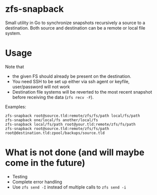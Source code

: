 # zfs-snapback
Small utility in Go to synchronize snapshots recursively a source to a destination.
Both source and destination can be a remote or local file system.

# Usage
Note that
- the given FS should already be present on the destination.
- You need SSH to be set up either via ssh agent or keyfile, user/password will not work
- Destination file systems will be reverted to the most recent snapshot before receiving the data (`zfs recv -F`).

Examples:

```
zfs-snapback root@source.tld:remote/zfs/fs/path local/fs/path
zfs-snapback one/local/fs another/local/fs
zfs-snapback local/fs/path root@your.tld:remote/zfs/fs/path
zfs-snapback root@source.tld:remote/zfs/fs/path root@destination.tld:zpool/backups/source.tld
```

# What is not done (and will maybe come in the future)

- Testing
- Complete error handling
- Use `zfs send -I` instead of multiple calls to `zfs send -i`

